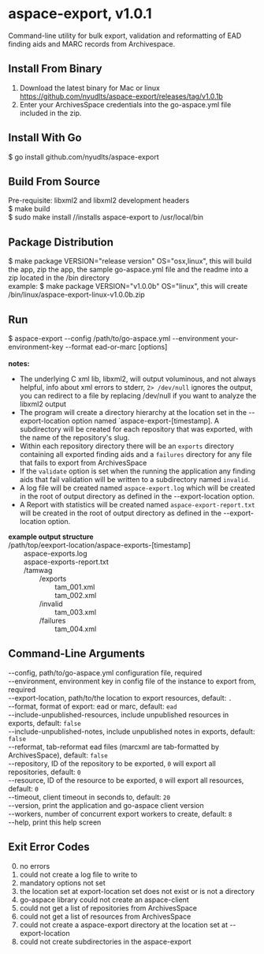 aspace-export, v1.0.1
=============
Command-line utility for bulk export, validation and reformatting of EAD finding aids and MARC records from Archivespace.

Install From Binary
-------------------
1. Download the latest binary for Mac or linux https://github.com/nyudlts/aspace-export/releases/tag/v1.0.1b
3. Enter your ArchivesSpace credentials into the go-aspace.yml file included in the zip.

Install With Go
---------------
$ go install github.com/nyudlts/aspace-export

Build From Source
-----------------
Pre-requisite: libxml2 and libxml2 development headers<br>
$ make build<br>
$ sudo make install //installs aspace-export to /usr/local/bin

Package Distribution
-----------------
$ make package VERSION="release version" OS="osx,linux", this will build the app, zip the app, the sample go-aspace.yml file and the readme into a zip located in the /bin directory<br>
example: $ make package VERSION="v1.0.0b" OS="linux", this will create /bin/linux/aspace-export-linux-v1.0.0b.zip

Run
---
$ aspace-export --config /path/to/go-aspace.yml --environment your-environment-key --format ead-or-marc [options] 
<br><br>**notes:**
* The underlying C xml lib, libxml2, will output voluminous, and not always helpful, info about xml errors to stderr, `2> /dev/null` ignores the output, you can redirect to a file by replacing /dev/null if you want to analyze the libxml2 output 
* The program will create a directory hierarchy at the location set in the --export-location option named `aspace-export-[timestamp]. A subdirectory will be created for each repository that was exported, with the name of the repository's slug.
* Within each repository directory there will be an `exports` directory containing all exported finding aids and a `failures` directory for any file that fails to export from ArchivesSpace
* If the `validate` option is set when the running the application any finding aids that fail validation will be written to a subdirectory named `invalid`.
* A log file will be created named `aspace-export.log` which will be created in the root of output directory as defined in the --export-location option.
* A Report with statistics will be created named `aspace-export-report.txt` will be created in the root of output directory as defined in the --export-location option.

**example output structure**<br>
/path/top/eexport-location/aspace-exports-[timestamp]<br>
&nbsp;&nbsp;&nbsp;&nbsp;&nbsp;&nbsp;&nbsp;&nbsp;aspace-exports.log<br>
&nbsp;&nbsp;&nbsp;&nbsp;&nbsp;&nbsp;&nbsp;&nbsp;aspace-exports-report.txt<br>
&nbsp;&nbsp;&nbsp;&nbsp;&nbsp;&nbsp;&nbsp;&nbsp;/tamwag<br>
&nbsp;&nbsp;&nbsp;&nbsp;&nbsp;&nbsp;&nbsp;&nbsp;&nbsp;&nbsp;&nbsp;&nbsp;&nbsp;&nbsp;&nbsp;&nbsp;/exports<br>
&nbsp;&nbsp;&nbsp;&nbsp;&nbsp;&nbsp;&nbsp;&nbsp;&nbsp;&nbsp;&nbsp;&nbsp;&nbsp;&nbsp;&nbsp;&nbsp;&nbsp;&nbsp;&nbsp;&nbsp;&nbsp;&nbsp;&nbsp;&nbsp;tam_001.xml<br>
&nbsp;&nbsp;&nbsp;&nbsp;&nbsp;&nbsp;&nbsp;&nbsp;&nbsp;&nbsp;&nbsp;&nbsp;&nbsp;&nbsp;&nbsp;&nbsp;&nbsp;&nbsp;&nbsp;&nbsp;&nbsp;&nbsp;&nbsp;&nbsp;tam_002.xml<br>
&nbsp;&nbsp;&nbsp;&nbsp;&nbsp;&nbsp;&nbsp;&nbsp;&nbsp;&nbsp;&nbsp;&nbsp;&nbsp;&nbsp;&nbsp;&nbsp;/invalid<br>
&nbsp;&nbsp;&nbsp;&nbsp;&nbsp;&nbsp;&nbsp;&nbsp;&nbsp;&nbsp;&nbsp;&nbsp;&nbsp;&nbsp;&nbsp;&nbsp;&nbsp;&nbsp;&nbsp;&nbsp;&nbsp;&nbsp;&nbsp;&nbsp;tam_003.xml<br>
&nbsp;&nbsp;&nbsp;&nbsp;&nbsp;&nbsp;&nbsp;&nbsp;&nbsp;&nbsp;&nbsp;&nbsp;&nbsp;&nbsp;&nbsp;&nbsp;/failures<br>
&nbsp;&nbsp;&nbsp;&nbsp;&nbsp;&nbsp;&nbsp;&nbsp;&nbsp;&nbsp;&nbsp;&nbsp;&nbsp;&nbsp;&nbsp;&nbsp;&nbsp;&nbsp;&nbsp;&nbsp;&nbsp;&nbsp;&nbsp;&nbsp;tam_004.xml<br>

Command-Line Arguments
----------------------
--config, path/to/go-aspace.yml configuration file, required<br>
--environment, environment key in config file of the instance to export from, required<br>
--export-location, path/to/the location to export resources, default: `.`<br>
--format, format of export: ead or marc, default: `ead`<br>
--include-unpublished-resources, include unpublished resources in exports, default: `false`<br>
--include-unpublished-notes, include unpublished notes in exports, default: `false`<br>
--reformat, tab-reformat ead files (marcxml are tab-formatted by ArchivesSpace), default: `false`<br>
--repository, ID of the repository to be exported, `0` will export all repositories, default: `0`<br>
--resource, ID of the resource to be exported, `0` will export all resources, default: `0`<br>
--timeout, client timeout in seconds to, default: `20`<br>
--version, print the application and go-aspace client version<br>
--workers, number of concurrent export workers to create, default: `8`<br>
--help, print this help screen<br>

Exit Error Codes
----------------
0. no errors
1. could not create a log file to write to
2. mandatory options not set
3. the location set at export-location set does not exist or is not a directory
4. go-aspace library could not create an aspace-client 
5. could not get a list of repositories from ArchivesSpace
6. could not get a list of resources from ArchivesSpace
7. could not create a aspace-export directory at    the location set at --export-location 
8. could not create subdirectories in the aspace-export 



